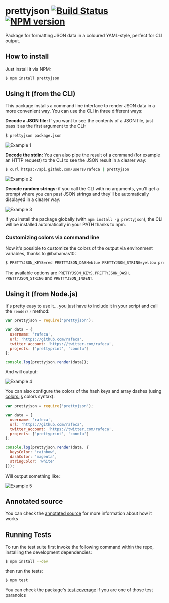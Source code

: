 # prettyjson [![Build Status](https://secure.travis-ci.org/rafeca/prettyjson.png)](http://travis-ci.org/rafeca/prettyjson) [![NPM version](https://badge.fury.io/js/prettyjson.png)](http://badge.fury.io/js/prettyjson)

Package for formatting JSON data in a coloured YAML-style, perfect for CLI output.

## How to install

Just install it via NPM:

```bash
$ npm install prettyjson
```

## Using it (from the CLI)

This package installs a command line interface to render JSON data in a more convenient way. You can use the CLI
in three different ways:

**Decode a JSON file:** If you want to see the contents of a JSON file, just pass it as the first argument to the CLI:

```bash
$ prettyjson package.json
```

![Example 1](http://rafeca.com/prettyjson/images/example3.png)

**Decode the stdin:** You can also pipe the result of a command (for example an HTTP request) to the CLI to see
the JSON result in a clearer way:

```bash
$ curl https://api.github.com/users/rafeca | prettyjson
```

![Example 2](http://rafeca.com/prettyjson/images/example4.png)

**Decode random strings:** if you call the CLI with no arguments, you'll get a prompt where you can past JSON strings
and they'll be automatically displayed in a clearer way:

![Example 3](http://rafeca.com/prettyjson/images/example5.png)

If you install the package globally (with `npm install -g prettyjson`), the CLI will be installed automatically in your PATH
thanks to npm.

### Customizing colors via command line

Now it's possible to customize the colors of the output via environment variables, thanks to @bahamas10:

```bash
$ PRETTYJSON_KEYS=red PRETTYJSON_DASH=blue PRETTYJSON_STRING=yellow prettyjson package.json
```

The available options are `PRETTYJSON_KEYS`, `PRETTYJSON_DASH`, `PRETTYJSON_STRING` and `PRETTYJSON_INDENT`.

## Using it (from Node.js)

It's pretty easy to use it... you just have to include it in your script and call the `render()` method:

```javascript
var prettyjson = require('prettyjson');

var data = {
  username: 'rafeca',
  url: 'https://github.com/rafeca',
  twitter_account: 'https://twitter.com/rafeca',
  projects: ['prettyprint', 'connfu']
};

console.log(prettyjson.render(data));
```

And will output:

![Example 4](http://rafeca.com/prettyjson/images/example1.png)

You can also configure the colors of the hash keys and array dashes
(using [colors.js](https://github.com/Marak/colors.js) colors syntax):

```javascript
var prettyjson = require('prettyjson');

var data = {
  username: 'rafeca',
  url: 'https://github.com/rafeca',
  twitter_account: 'https://twitter.com/rafeca',
  projects: ['prettyprint', 'connfu']
};

console.log(prettyjson.render(data, {
  keysColor: 'rainbow',
  dashColor: 'magenta',
  stringColor: 'white'
}));
```

Will output something like:

![Example 5](http://rafeca.com/prettyjson/images/example2.png)

## Annotated source

You can check the [annotated source](http://rafeca.com/prettyjson/prettyjson.html) for more information about how it works

## Running Tests

To run the test suite first invoke the following command within the repo, installing the development dependencies:

```bash
$ npm install --dev
```

then run the tests:

```bash
$ npm test
```

You can check the package's [test coverage](http://rafeca.com/prettyjson/coverage.html) if you are one of those test paranoics
